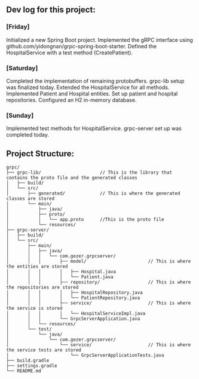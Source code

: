 ## Dev log for this project:

### [Friday]
Initialized a new Spring Boot project. Implemented the gRPC interface using github.com/yidongnan/grpc-spring-boot-starter. Defined the HospitalService with a test method (CreatePatient).
### [Saturday]
 Completed the implementation of remaining protobuffers. grpc-lib setup was finalized today. Extended the HospitalService for all methods. Implemented Patient and Hospital entities. 
Set up patient and hospital repositories. Configured an H2 in-memory database.
### [Sunday]
 Implemented test methods for HospitalService. grpc-server set up was completed today.

## Project Structure:

 ```
grpc/
├── grpc-lib/                      // This is the library that contains the proto file and the generated classes
│   ├── build/
│   └── src/
│       ├── generated/             // This is where the generated classes are stored      
│       └── main/
│           ├── java/
│           ├── proto/
│           │   └── app.proto      //This is the proto file
│           └── resources/ 
├── grpc-server/
│   ├── build/
│   └── src/
│       ├── main/
│       │   ├── java/
│       │   │   └── com.gezer.grpcserver/            
│       │   │       ├── model/                       // This is where the entities are stored
│       │   │       │   ├── Hospital.java
│       │   │       │   └── Patient.java
│       │   │       ├── repository/                  // This is where the repositories are stored
│       │   │       │   ├── HospitalRepository.java
│       │   │       │   └── PatientRepository.java
│       │   │       ├── service/                     // This is where the service is stored
│       │   │       │   └── HospitalServiceImpl.java
│       │   │       └── GrpcServerApplication.java
│       │   └── resources/
│       └── test/
│           └── java/
│               └── com.gezer.grpcserver/
│                   └── service/                     // This is where the service tests are stored
│                       └── GrpcServerApplicationTests.java
├── build.gradle
├── settings.gradle
└── README.md
 ```
